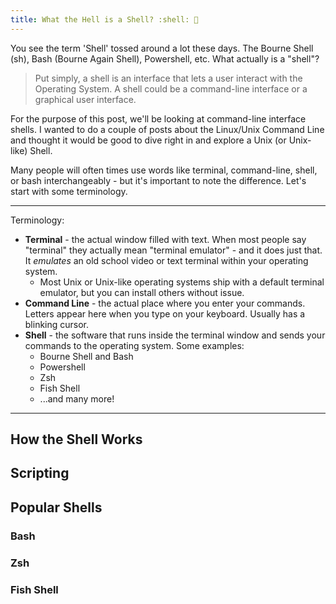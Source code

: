 ```yaml
---
title: What the Hell is a Shell? :shell: 🐚
---
```


You see the term 'Shell' tossed around a lot these days. The Bourne Shell (sh),
Bash (Bourne Again Shell), Powershell, etc. What actually is a "shell"?

> Put simply, a shell is an interface that lets a user interact with the Operating
System. A shell could be a command-line interface or a graphical user interface.

For the purpose of this post, we'll be looking at command-line interface shells.
I wanted to do a couple of posts about the Linux/Unix Command Line and thought
it would be good to dive right in and explore a Unix (or Unix-like) Shell.

Many people will often times use words like terminal, command-line, shell, or
bash interchangeably - but it's important to note the difference. Let's start
with some terminology.

---
Terminology:

* **Terminal** - the actual window filled with text. When most people say "terminal"
they actually mean "terminal emulator" - and it does just that. It *emulates* an
old school video or text terminal within your operating system.
  * Most Unix or Unix-like operating systems ship with a default terminal
  emulator, but you can install others without issue.
* **Command Line** - the actual place where you enter your commands. Letters appear
here when you type on your keyboard. Usually has a blinking cursor.
* **Shell** - the software that runs inside the terminal window and sends your
commands to the operating system. Some examples:
  * Bourne Shell and Bash
  * Powershell
  * Zsh
  * Fish Shell
  * ...and many more!
---

## How the Shell Works

## Scripting

## Popular Shells
### Bash
### Zsh
### Fish Shell
### 
